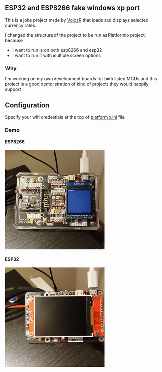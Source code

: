 ## ESP32 and ESP8266 fake windows xp port

This is a joke project made by [VolosR](https://github.com/VolosR/currency240240) that loads and displays selected currency rates.

I changed the structure of the project to be run as Platformio project, because
- I want to run is on both esp8266 and esp32
- I want to run it with multiple screen options
 
### Why

I'm working on my own development boards for both listed MCUs and this project is a good demonstration of kind of projects they would happily support

## Configuration

Specify your wifi credentials at the top of [platformio.ini](/platformio.ini) file

### Demo

#### ESP8266

![esp8266](/doc/demo/VID_20211220_235805.gif)

#### ESP32

![esp32](/doc/demo/VID_20211220_220307.gif)
